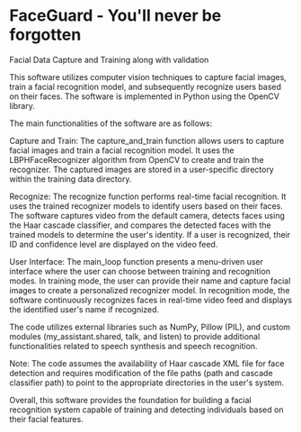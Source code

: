 # FaceGuard - You'll never be forgotten
Facial Data Capture and Training along with validation

This software utilizes computer vision techniques to capture facial images, train a facial recognition model, and subsequently recognize users based on their faces. The software is implemented in Python using the OpenCV library.

The main functionalities of the software are as follows:

Capture and Train: The capture_and_train function allows users to capture facial images and train a facial recognition model. It uses the LBPHFaceRecognizer algorithm from OpenCV to create and train the recognizer. The captured images are stored in a user-specific directory within the training data directory.

Recognize: The recognize function performs real-time facial recognition. It uses the trained recognizer models to identify users based on their faces. The software captures video from the default camera, detects faces using the Haar cascade classifier, and compares the detected faces with the trained models to determine the user's identity. If a user is recognized, their ID and confidence level are displayed on the video feed.

User Interface: The main_loop function presents a menu-driven user interface where the user can choose between training and recognition modes. In training mode, the user can provide their name and capture facial images to create a personalized recognizer model. In recognition mode, the software continuously recognizes faces in real-time video feed and displays the identified user's name if recognized.

The code utilizes external libraries such as NumPy, Pillow (PIL), and custom modules (my_assistant.shared, talk, and listen) to provide additional functionalities related to speech synthesis and speech recognition.

Note: The code assumes the availability of Haar cascade XML file for face detection and requires modification of the file paths (path and cascade classifier path) to point to the appropriate directories in the user's system.

Overall, this software provides the foundation for building a facial recognition system capable of training and detecting individuals based on their facial features.
